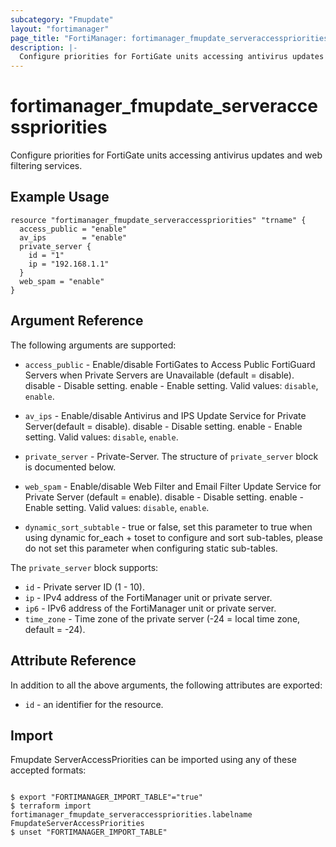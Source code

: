 ```yaml
---
subcategory: "Fmupdate"
layout: "fortimanager"
page_title: "FortiManager: fortimanager_fmupdate_serveraccesspriorities"
description: |-
  Configure priorities for FortiGate units accessing antivirus updates and web filtering services.
---
```


# fortimanager_fmupdate_serveraccesspriorities
Configure priorities for FortiGate units accessing antivirus updates and web filtering services.

## Example Usage

```hcl
resource "fortimanager_fmupdate_serveraccesspriorities" "trname" {
  access_public = "enable"
  av_ips        = "enable"
  private_server {
    id = "1"
    ip = "192.168.1.1"
  }
  web_spam = "enable"
}
```

## Argument Reference


The following arguments are supported:


* `access_public` - Enable/disable FortiGates to Access Public FortiGuard Servers when Private Servers are Unavailable (default = disable). disable - Disable setting. enable - Enable setting. Valid values: `disable`, `enable`.

* `av_ips` - Enable/disable Antivirus and IPS Update Service for Private Server(default = disable). disable - Disable setting. enable - Enable setting. Valid values: `disable`, `enable`.

* `private_server` - Private-Server. The structure of `private_server` block is documented below.
* `web_spam` - Enable/disable Web Filter and Email Filter Update Service for Private Server (default = enable). disable - Disable setting. enable - Enable setting. Valid values: `disable`, `enable`.

* `dynamic_sort_subtable` - true or false, set this parameter to true when using dynamic for_each + toset to configure and sort sub-tables, please do not set this parameter when configuring static sub-tables.

The `private_server` block supports:

* `id` - Private server ID (1 - 10).
* `ip` - IPv4 address of the FortiManager unit or private server.
* `ip6` - IPv6 address of the FortiManager unit or private server.
* `time_zone` - Time zone of the private server (-24 = local time zone, default = -24).


## Attribute Reference

In addition to all the above arguments, the following attributes are exported:
* `id` - an identifier for the resource.

## Import

Fmupdate ServerAccessPriorities can be imported using any of these accepted formats:
```

$ export "FORTIMANAGER_IMPORT_TABLE"="true"
$ terraform import fortimanager_fmupdate_serveraccesspriorities.labelname FmupdateServerAccessPriorities
$ unset "FORTIMANAGER_IMPORT_TABLE"
```

